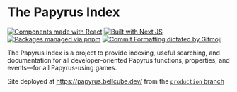 # The Papyrus Index

[![Components made with React](https://img.shields.io/badge/react-%2320232a.svg?style=for-the-badge&logo=react&logoColor=%2361DAFB)](https://reactnative.dev/)
[![Built with Next JS](https://img.shields.io/badge/Next-black?style=for-the-badge&logo=next.js&logoColor=white)](https://nextjs.org/)
[![Packages managed via pnpm](https://img.shields.io/badge/pnpm-%234a4a4a.svg?style=for-the-badge&logo=pnpm&logoColor=f69220)](https://pnpm.io/)
[![Commit Formatting dictated by Gitmoji](https://img.shields.io/badge/gitmoji-%20😜%20😍-FFDD67.svg?style=flat-square)](https://gitmoji.dev)

The Papyrus Index is a project to provide indexing, useful searching, and documentation for all developer-oriented Papyrus functions, properties, and events&mdash;for all Papyrus-using games.

Site deployed at https://papyrus.bellcube.dev/ from the [`production` branch](https://github.com/BellCubeDev/papyrus-index/tree/production)
